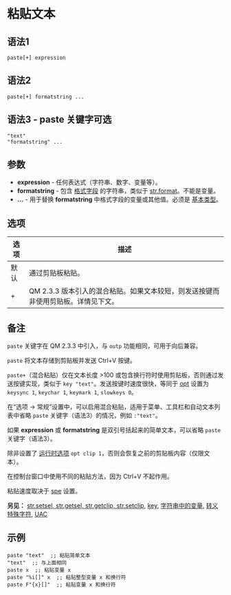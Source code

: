 # 粘贴文本

## 语法1

```qm
paste[+] expression
```

## 语法2

```qm
paste[+] formatstring ...
```

## 语法3 - paste 关键字可选

```qm
"text"
"formatstring" ...
```

## 参数

- **expression** - 任何表达式（字符串、数字、变量等）。
- **formatstring** - 包含 [格式字段](../Tables/IDP_PRINTF.md) 的字符串，类似于 [str.format](../str/IDP_S_FORMAT.md)。不能是变量。
- **...** - 用于替换 **formatstring** 中格式字段的变量或其他值。必须是 [基本类型](../Language/IDH_VARIABLES.md)。

## 选项

| 选项 | 描述 |
|------|------|
| 默认 | 通过剪贴板粘贴。 |
| + | QM 2.3.3 版本引入的混合粘贴。如果文本较短，则发送按键而非使用剪贴板。详情见下文。 |

## 备注

`paste` 关键字在 QM 2.3.3 中引入，与 `outp` 功能相同，可用于向后兼容。

`paste` 将文本存储到剪贴板并发送 Ctrl+V 按键。

`paste+`（混合粘贴）仅在文本长度 >100 或包含换行符时使用剪贴板，否则通过发送按键实现，类似于 `key "text"`。发送按键时速度很快，等同于 [opt](IDP_OPT.md) 设置为 `keysync 1`, `keychar 1`, `keymark 1`, `slowkeys 0`。

在“选项 -> 常规”设置中，可以启用混合粘贴，适用于菜单、工具栏和自动文本列表中省略 `paste` 关键字（语法3）的情况，例如 `:"text"`。

如果 **expression** 或 **formatstring** 是双引号括起来的简单文本，可以省略 `paste` 关键字（语法3）。

除非设置了 [运行时选项](IDP_OPT.md) `opt clip 1`，否则会恢复之前的剪贴板内容（仅限文本）。

在控制台窗口中使用不同的粘贴方法，因为 Ctrl+V 不起作用。

粘贴速度取决于 [spe](IDP_SPE.md) 设置。

**另见：** [str.setsel, str.getsel, str.getclip, str.setclip](../str/IDP_S_CLIP.md), [key](IDP_KEY.md), [字符串中的变量](../Language/IDP_FSTRING.md), [转义特殊字符](../Language/IDP_CONSTANT.md), [UAC](../Other/IDP_VISTA.md)

## 示例

```qm
paste "text"  ;; 粘贴简单文本
"text"  ;; 与上面相同
paste x  ;; 粘贴变量 x
paste "%i[]" x  ;; 粘贴整型变量 x 和换行符
paste F"{x}[]"  ;; 粘贴变量 x 和换行符
```